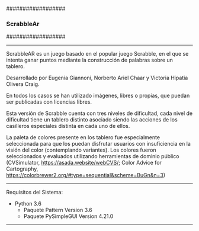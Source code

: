 ##################
### ScrabbleAr ###
##################

----------------------------------------------------------------------------------------------------
ScrabbleAR es un juego basado en el popular juego Scrabble, en el que se intenta ganar puntos mediante la construcción de palabras sobre un tablero.

Desarrollado por Eugenia Giannoni, Norberto Ariel Chaar y Victoria Hipatia Olivera Craig. 

En todos los casos se han utilizado imágenes, libres o propias, que puedan ser publicadas con licencias libres.

Esta versión de Scrabble cuenta con tres niveles de dificultad, cada nivel de dificultad tiene un tablero distinto asociado siendo 
las acciones de los casilleros especiales distinta en cada uno de ellos. 

La paleta de colores presente en los tablero fue especialmente seleccionada para que los puedan disfrutar usuarios con insuficiencia 
en la visión del color (contemplando variantes). Los colores fueron seleccionados y evaluados utilizando herramientas de dominio público 
(CVSimulator, https://asada.website/webCVS/; Color Advice for Cartography, https://colorbrewer2.org/#type=sequential&scheme=BuGn&n=3) 

----------------------------------------------------------------------------------------------------

Requisitos del Sistema:

+ Python 3.6
    + Paquete Pattern Version 3.6
    + Paquete PySimpleGUI Version 4.21.0
    
----------------------------------------------------------------------------------------------------
